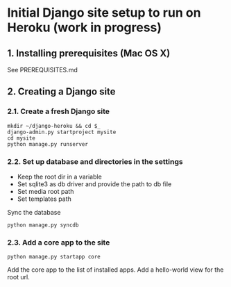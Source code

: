 # Initial Django site setup to run on Heroku (work in progress)


## 1. Installing prerequisites (Mac OS X)

See PREREQUISITES.md


## 2. Creating a Django site

### 2.1. Create a fresh Django site

    mkdir ~/django-heroku && cd $_
    django-admin.py startproject mysite
    cd mysite
    python manage.py runserver


### 2.2. Set up database and directories in the settings

 - Keep the root dir in a variable
 - Set sqlite3 as db driver and provide the path to db file
 - Set media root path
 - Set templates path

Sync the database

    python manage.py syncdb


### 2.3. Add a core app to the site

    python manage.py startapp core

Add the core app to the list of installed apps.
Add a hello-world view for the root url.
